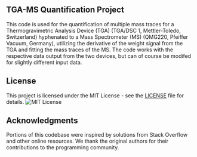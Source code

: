 ## TGA-MS Quantification Project

This code is used for the quantification of multiple mass traces for a Thermogravimetric Analysis Device (TGA) (TGA/DSC 1, Mettler-Toledo, Switzerland) hyphenated to a Mass Spectrometer (MS) (QMG220, Pfeiffer Vacuum, Germany), utilizing the derivative of the weight signal from the TGA and fitting the mass traces of the MS. The code works with the respective data output from the two devices, but can of course be modifed for slightly different input data.

## License

This project is licensed under the MIT License - see the [LICENSE](LICENSE) file for details.
![MIT License](https://img.shields.io/badge/License-MIT-yellow.svg)

## Acknowledgments

Portions of this codebase were inspired by solutions from Stack Overflow and other online resources. We thank the original authors for their contributions to the programming community.
